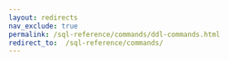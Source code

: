 ```yaml
---
layout: redirects
nav_exclude: true
permalink: /sql-reference/commands/ddl-commands.html
redirect_to:  /sql-reference/commands/
---
```

<!-- Do not edit this file. See the location listed as redirect_to above. -->
